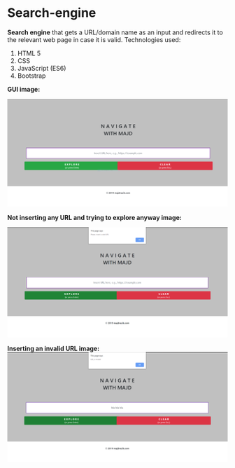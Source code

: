 # Search-engine
**Search engine** that gets a URL/domain name as an input and redirects it to the relevant web page in case it is valid.
Technologies used:
1) HTML 5
2) CSS
3) JavaScript (ES6)
4) Bootstrap



**GUI image:**

![Image of the GUI](images/Capture.PNG)


**Not inserting any URL and trying to explore anyway image:**

![](images/Capture2.PNG)


**Inserting an invalid URL image:**
![](images/Capture3.PNG)
